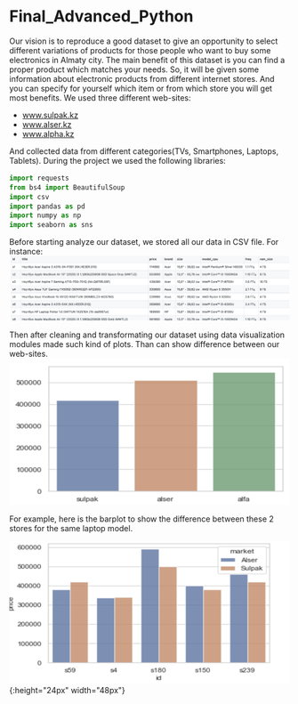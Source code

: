 # Final_Advanced_Python

Our vision is to reproduce a good dataset to give an opportunity to select different variations of products for those people who want to buy some electronics in Almaty city. The main benefit of this dataset is you can find a proper product which matches your needs. So, it will be given some information about electronic products from different internet stores. And you can specify for yourself which item or from which store you will get most benefits. 
We used three different web-sites:
* www.sulpak.kz
* www.alser.kz
* www.alpha.kz

And collected data from different categories(TVs, Smartphones, Laptops, Tablets).
During the project we used the following libraries:
```python
import requests
from bs4 import BeautifulSoup
import csv
import pandas as pd
import numpy as np
import seaborn as sns
```
Before starting analyze our dataset, we stored all our data in CSV file. For instance:
![alt text](https://github.com/yelnarMurat/Final_Advanced_Python/blob/main/csv.png?raw=true)

Then after cleaning and transformating our dataset using data visualization modules made such kind of plots. Than can show difference between our web-sites.
![alt text](https://github.com/yelnarMurat/Final_Advanced_Python/blob/main/plot1.png?=250x250)

For example, here is the barplot to show the difference between these 2 stores for the same laptop model.

![alt text](https://github.com/yelnarMurat/Final_Advanced_Python/blob/main/plot2.png?raw=true){:height="24px" width="48px"}

